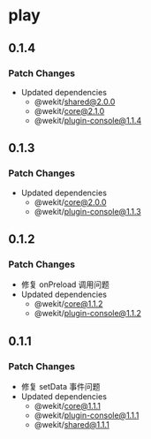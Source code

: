 # play

## 0.1.4

### Patch Changes

- Updated dependencies
  - @wekit/shared@2.0.0
  - @wekit/core@2.1.0
  - @wekit/plugin-console@1.1.4

## 0.1.3

### Patch Changes

- Updated dependencies
  - @wekit/core@2.0.0
  - @wekit/plugin-console@1.1.3

## 0.1.2

### Patch Changes

- 修复 onPreload 调用问题
- Updated dependencies
  - @wekit/core@1.1.2
  - @wekit/plugin-console@1.1.2

## 0.1.1

### Patch Changes

- 修复 setData 事件问题
- Updated dependencies
  - @wekit/core@1.1.1
  - @wekit/plugin-console@1.1.1
  - @wekit/shared@1.1.1
